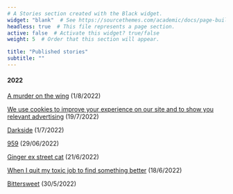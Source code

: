 ```yaml
---
# A Stories section created with the Black widget.
widget: "blank"  # See https://sourcethemes.com/academic/docs/page-builder/
headless: true  # This file represents a page section.
active: false  # Activate this widget? true/false
weight: 5  # Order that this section will appear.

title: "Published stories"
subtitle: ""
---
```


#### 2022

  
[A murder on the wing](https://fiftywordstories.com/2022/08/01/fiona-h-evans-a-murder-on-the-wing/) (1/8/2022)

[We use cookies to improve your experience on our site and to show you relevant advertising](https://www.paragraphplanet.com/) (19/7/2022)

[Darkside](https://issuu.com/hauntedwordspress/docs/haunted_words_press_issue_one_2_) (1/7/2022)

[959](https://nanoism.net/stories/959/) (29/06/2022)

[Ginger ex street cat](https://www.amazon.com.au/Serious-Flash-Fiction-Single-collection/dp/B0B4JS8KM7/ref=sr_1_1?crid=1V8YDNEGYF9P3&keywords=serious+flash+fiction+2022&qid=1659411511&s=digital-text&sprefix=serious+flash+fiction+2022%2Cdigital-text%2C282&sr=1-1-catcorr) (21/6/2022)

[When I quit my toxic job to find something better](https://sixsentences.blogspot.com/2022/06/when-i-quit-my-toxic-job-to-find.html) (18/6/2022)

[Bittersweet](https://microfictionmondaymagazine.com/2022/05/30/microfiction-monday-136th-edition/) (30/5/2022)

